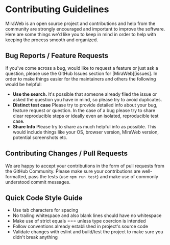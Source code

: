 Contributing Guidelines
=============

MiraWeb is an open source project and contributions and help from the community are strongly encouraged and important to improve the software. Here are some things we'd like you to keep in mind in order to help with keeping the process smooth and organized.

## Bug Reports / Feature Requests

If you've come across a bug, would like to request a feature or just ask a question, please use the GitHub Issues section for [MiraWeb][issues]. In order to make things easier for the maintainers and others the following would be helpful:

* **Use the search.** It's possible that someone already filed the issue or asked the question you have in mind, so please try to avoid duplicates.
* **Distinct test case** Please try to provide detailed info about your bug, feature request or question. In the case of a bug please try to share clear reproducible steps or ideally even an isolated, reproducible test case.
* **Share Info** Please try to share as much helpful info as possible. This would include things like your OS, browser version, MiraWeb version, potential screenshots etc.

## Contributing Changes / Pull Requests

We are happy to accept your contributions in the form of pull requests from the GitHub Community. Please make sure your contributions are well-formatted, pass the tests (use `npm run test`) and make use of commonly understood commit messages.

## Quick Code Style Guide

* Use tab characters for spacing
* No trailing whitespace and also blank lines should have no whitespace
* Make use of strict equals === unless type coercion is intended
* Follow conventions already established in project's source code
* Validate changes with eslint and build/test the project to make sure you didn't break anything
